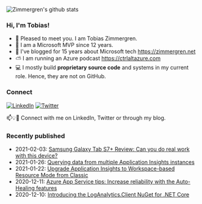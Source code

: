 ![Zimmergren's github stats](https://github-readme-stats.vercel.app/api?username=zimmergren&count_private=true&show_icons=true)

### Hi, I'm Tobias!
- 🔭 Pleased to meet you. I am Tobias Zimmergren.
- 🥇 I am a Microsoft MVP since 12 years.
- 📰 I've blogged for 15 years about Microsoft tech https://zimmergren.net
- ⛅ I am running an Azure podcast https://ctrlaltazure.com
- 💻 I mostly build **proprietary source code** and systems in my current role. Hence, they are not on GitHub.

<!--![Top Code Languages](https://github-readme-stats.vercel.app/api/top-langs/?username=zimmergren&layout=compact)-->

### Connect
<a href="https://www.linkedin.com/in/zimmergren"><img src="https://img.shields.io/badge/LinkedIn--_.svg?style=social&logo=linkedin" alt="LinkedIn"></a> <a href="https://twitter.com/zimmergren"><img src="https://img.shields.io/twitter/follow/zimmergren?label=Twitter&style=social" alt="Twitter"></a>

📫💡🙏 Connect with me on LinkedIn, Twitter or through my blog.

### Recently published
- 2021-02-03: [Samsung Galaxy Tab S7+ Review: Can you do real work with this device?](https://zimmergren.net/samsung-galaxy-tab-s7-review-can-you-do-real-work/)
- 2021-01-26: [Querying data from multiple Application Insights instances](https://zimmergren.net/querying-data-from-multiple-application-insights-instances/)
- 2021-01-22: [Upgrade Application Insights to Workspace-based Resource Mode from Classic](https://zimmergren.net/upgrade-application-insights-to-workspace-based-from-legacy/)
- 2020-12-11: [Azure App Service tips: Increase reliability with the Auto-Healing features](https://zimmergren.net/azure-app-service-increase-reliability-auto-heal/)
- 2020-12-10: [Introducing the LogAnalytics.Client NuGet for .NET Core](https://zimmergren.net/introducing-the-loganalytics-client-nuget/)
